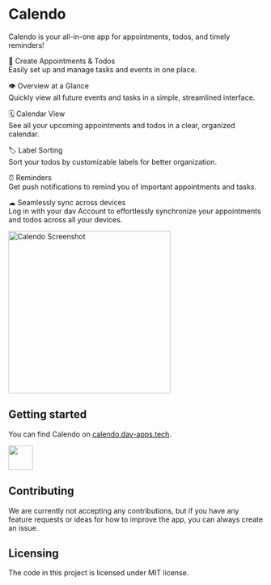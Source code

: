 # Calendo

Calendo is your all-in-one app for appointments, todos, and timely reminders!

📅 Create Appointments & Todos\
Easily set up and manage tasks and events in one place.

👁️ Overview at a Glance\
Quickly view all future events and tasks in a simple, streamlined interface.

🗓️ Calendar View\
See all your upcoming appointments and todos in a clear, organized calendar.

🏷️ Label Sorting\
Sort your todos by customizable labels for better organization.

⏰ Reminders\
Get push notifications to remind you of important appointments and tasks.

☁ Seamlessly sync across devices\
Log in with your dav Account to effortlessly synchronize your appointments and todos across all your devices.

<img src="https://dav-misc.fra1.cdn.digitaloceanspaces.com/CalendoScreenshot.png" alt="Calendo Screenshot" width="320" />

## Getting started
You can find Calendo on [calendo.dav-apps.tech](https://calendo.dav-apps.tech).

<a href='https://calendo.dav-apps.tech' target="_blank"><img src='https://dav-misc.fra1.cdn.digitaloceanspaces.com/PWA-white-en.svg' height="48" /></a>

## Contributing

We are currently not accepting any contributions, but if you have any feature requests or ideas for how to improve the app, you can always create an issue.

## Licensing

The code in this project is licensed under MIT license.
